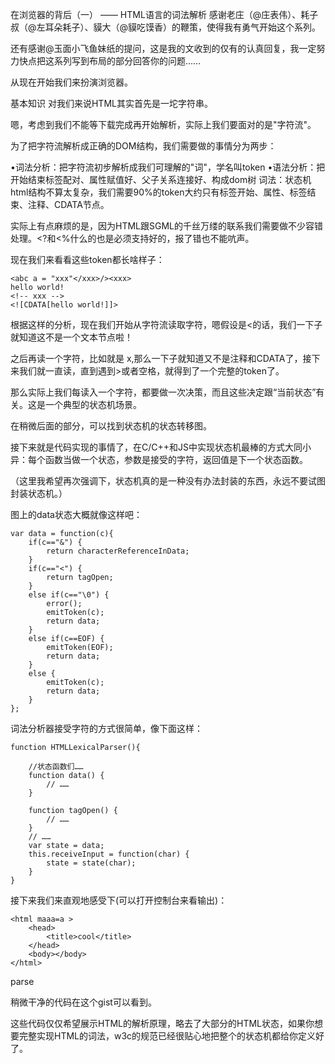 在浏览器的背后（一） —— HTML语言的词法解析 
感谢老庄（@庄表伟）、耗子叔（@左耳朵耗子）、貘大（@貘吃馍香）的鞭策，使得我有勇气开始这个系列。

还有感谢@玉面小飞鱼妹纸的提问，这是我的文收到的仅有的认真回复，我一定努力快点把这系列写到布局的部分回答你的问题……

从现在开始我们来扮演浏览器。

基本知识
对我们来说HTML其实首先是一坨字符串。

嗯，考虑到我们不能等下载完成再开始解析，实际上我们要面对的是"字符流"。

为了把字符流解析成正确的DOM结构，我们需要做的事情分为两步：

•词法分析：把字符流初步解析成我们可理解的"词"，学名叫token
•语法分析：把开始结束标签配对、属性赋值好、父子关系连接好、构成dom树
词法：状态机
html结构不算太复杂，我们需要90%的token大约只有标签开始、属性、标签结束、注释、CDATA节点。

实际上有点麻烦的是，因为HTML跟SGML的千丝万缕的联系我们需要做不少容错处理。<?和<%什么的也是必须支持好的，报了错也不能吭声。

现在我们来看看这些token都长啥样子：

    <abc a = "xxx"</xxx>/><xxx>
    hello world!
    <!-- xxx -->
    <![CDATA[hello world!]]>

根据这样的分析，现在我们开始从字符流读取字符，嗯假设是<的话，我们一下子就知道这不是一个文本节点啦！

之后再读一个字符，比如就是 x,那么一下子就知道又不是注释和CDATA了，接下来我们就一直读，直到遇到>或者空格，就得到了一个完整的token了。

那么实际上我们每读入一个字符，都要做一次决策，而且这些决定跟“当前状态”有关。这是一个典型的状态机场景。

在稍微后面的部分，可以找到状态机的状态转移图。

接下来就是代码实现的事情了，在C/C++和JS中实现状态机最棒的方式大同小异：每个函数当做一个状态，参数是接受的字符，返回值是下一个状态函数。

（这里我希望再次强调下，状态机真的是一种没有办法封装的东西，永远不要试图封装状态机。）

图上的data状态大概就像这样吧：


    var data = function(c){
        if(c=="&") {
            return characterReferenceInData;
        }
        if(c=="<") {
            return tagOpen;
        }
        else if(c=="\0") {
            error();
            emitToken(c);
            return data;
        }
        else if(c==EOF) {
            emitToken(EOF);
            return data;
        }
        else {
            emitToken(c);
            return data;
        }
    };

词法分析器接受字符的方式很简单，像下面这样：

    function HTMLLexicalParser(){
    
        //状态函数们……
        function data() {
            // ……
        }
    
        function tagOpen() {
            // ……
        }
        // ……
        var state = data;
        this.receiveInput = function(char) {
            state = state(char);
        }
    }

接下来我们来直观地感受下(可以打开控制台来看输出)：


    <html maaa=a >
        <head>
            <title>cool</title>
        </head>
        <body></body>
    </html>

parse

稍微干净的代码在这个gist可以看到。

这些代码仅仅希望展示HTML的解析原理，略去了大部分的HTML状态，如果你想要完整实现HTML的词法，w3c的规范已经很贴心地把整个的状态机都给你定义好了。


